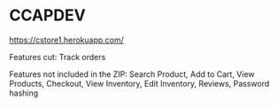 # CCAPDEV
https://cstore1.herokuapp.com/

Features cut:
Track orders

Features not included in the ZIP:
Search Product,
Add to Cart,
View Products,
Checkout,
View Inventory,
Edit Inventory,
Reviews,
Password hashing
